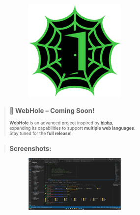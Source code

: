 <!-- Project Header -->
<div align="center">
  <img src="https://raw.githubusercontent.com/yasserbdj96/WebHole/main/Screenshots/logo.png" alt="hiphp by yasserbdj96" height="300">
</div>


> ## 🚨 WebHole – Coming Soon!
> **WebHole** is an advanced project inspired by [hiphp](https://github.com/yasserbdj96/hiphp),  
> expanding its capabilities to support **multiple web languages**.  
> Stay tuned for the **full release**!


> ## Screenshots:

<p align="center">
  <a href="https://github.com/yasserbdj96/WebHole/blob/db723c36a6b802b6937e5cc755f6cc0da5ba9a81/Screenshots/Screenshot_01.png" target="_blank">
    <img src="https://github.com/yasserbdj96/WebHole/blob/db723c36a6b802b6937e5cc755f6cc0da5ba9a81/Screenshots/Screenshot_01.png" alt="Preview" width="300">
  </a>
</p>
